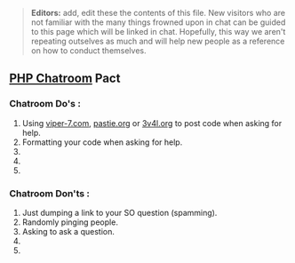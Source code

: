 > **Editors:** add, edit these the contents of this file. New visitors who are not familiar with the many things frowned upon in chat can be guided to this page which will be linked in chat. Hopefully, this way we aren't repeating outselves as much and will help new people as a reference on how to conduct themselves.

## [PHP Chatroom](http://chat.stackoverflow.com/rooms/11/php) Pact

### Chatroom Do's :
 1. Using [viper-7.com](http://codepad.viper-7.com), [pastie.org](http://pastie.org/) or [3v4l.org](http://3v4l.org/) to post code when asking for help.
 2. Formatting your code when asking for help.
 3. 
 4. 
 5. 

### Chatroom Don'ts :
 1. Just dumping a link to your SO question (spamming).
 2. Randomly pinging people.
 3. Asking to ask a question.
 4. 
 5. 

 
